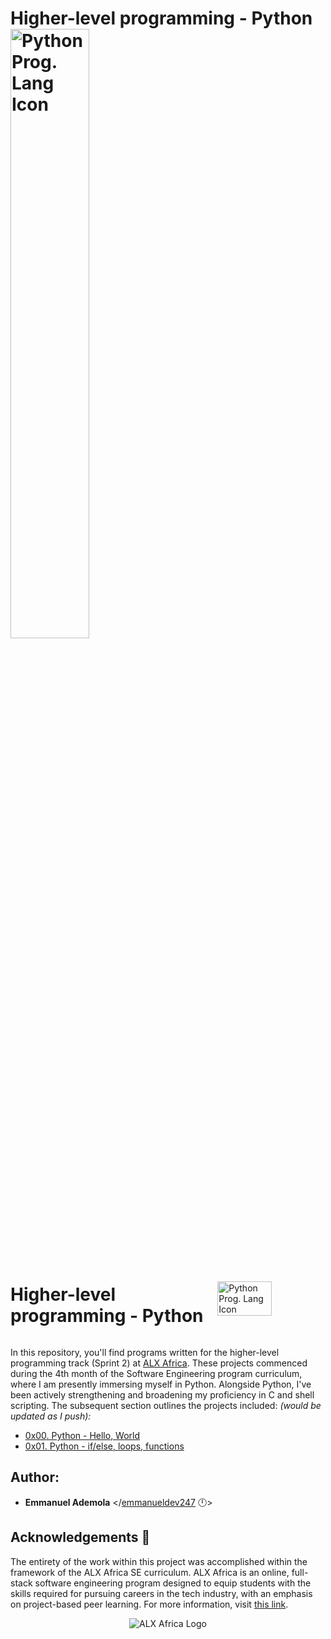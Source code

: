 # Higher-level programming - Python <img src="https://cdn3.iconfinder.com/data/icons/logos-and-brands-adobe/512/267_Python-512.png" alt="Python Prog. Lang Icon" style="width: 50%;" />

<div style="display: flex; align-items: center;">
  <h1>Higher-level programming - Python</h1>
  <img src="https://cdn3.iconfinder.com/data/icons/logos-and-brands-adobe/512/267_Python-512.png" alt="Python Prog. Lang Icon" style="width: 50%;" />
</div>


In this repository, you'll find programs written for the higher-level programming track (Sprint 2) at [ALX Africa](https://twitter.com/alx_africa). These projects commenced during the 4th month of the Software Engineering program curriculum, where I am presently immersing myself in Python. Alongside Python, I've been actively strengthening and broadening my proficiency in C and shell scripting. The subsequent section outlines the projects included: _(would be updated as I push):_

* [0x00. Python - Hello, World](./0x00-python-hello_world)
* [0x01. Python - if/else, loops, functions](./0x01-python-if_else_loops_functions)


## Author:
* **Emmanuel Ademola** <\/[emmanueldev247](https://github.com/emmanueldev247) :clock12:>

## Acknowledgements :pray:

The entirety of the work within this project was accomplished within the framework of the ALX Africa SE curriculum. ALX Africa is an online, full-stack software engineering program designed to equip students with the skills required for pursuing careers in the tech industry, with an emphasis on project-based peer learning. For more information, visit [this link](https://www.alxafrica.com//).


<p align="center">
  <img src="http://www.alxafrica.com/wp-content/uploads/2022/01/header-logo.png"
    alt="ALX Africa Logo"
  >
  </p>
